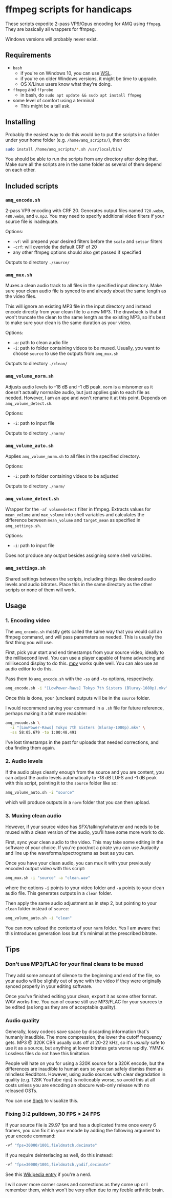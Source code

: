 # ffmpeg scripts for handicaps

These scripts expedite 2-pass VP9/Opus encoding for AMQ using `ffmpeg`. They are basically all wrappers for ffmpeg.

Windows versions will probably never exist.

## Requirements

- `bash`
  - if you're on Windows 10, you can use [WSL](https://docs.microsoft.com/en-us/windows/wsl/install-win10).
  - if you're on older Windows versions, it might be time to upgrade.
  - OS X/Linux users know what they're doing.
- `ffmpeg` and `ffprobe`
  - in bash, do `sudo apt update && sudo apt install ffmpeg`
- some level of comfort using a terminal
  - This might be a tall ask.

## Installing

Probably the easiest way to do this would be to put the scripts in a folder under your home folder (e.g. `/home/amq_scripts/`), then do:

```bash
sudo install /home/amq_scripts/*.sh /usr/local/bin/
```

You should be able to run the scripts from any directory after doing that.
Make sure all the scripts are in the same folder as several of them depend on each other.

## Included scripts

### `amq_encode.sh`

2-pass VP9 encoding with CRF 20. Generates output files named `720.webm`, `480.webm`, and `0.mp3`.
You may need to specify additional video filters if your source file is inadequate.

Options:

- `-vf`: will prepend your desired filters before the `scale` and `setsar` filters
- `-crf`: will override the default CRF of 20
- any other ffmpeg options should also get passed if specified

Outputs to directory `./source/`

### `amq_mux.sh`

Muxes a clean audio track to all files in the specified input directory.
Make sure your clean audio file is synced to and already about the same length as the video files.

This will ignore an existing MP3 file in the input directory and instead encode directly from your clean file to a new MP3.
The drawback is that it won't truncate the clean to the same length as the existing MP3, so it's best to make sure your clean is the same duration as your video.

Options:

- `-a`: path to clean audio file
- `-i`: path to folder containing videos to be muxed. Usually, you want to choose `source` to use the outputs from `amq_mux.sh`

Outputs to directory `./clean/`

### `amq_volume_norm.sh`

Adjusts audio levels to -18 dB and -1 dB peak.
`norm` is a misnomer as it doesn't actually normalize audio, but just applies gain to each file as needed.
However, I am an ape and won't rename it at this point.
Depends on `amq_volume_detect.sh`.

Options:

- `-i`: path to input file

Outputs to directory `./norm/`

### `amq_volume_auto.sh`

Applies `amq_volume_norm.sh` to all files in the specified directory.

Options:

- `-i`: path to folder containing videos to be adjusted

Outputs to directory `./norm/`

### `amq_volume_detect.sh`

Wrapper for the `-af volumedetect` filter in ffmpeg. Extracts values for `mean_volume` and `max_volume` into shell variables and calculates the difference between `mean_volume` and `target_mean` as specified in `amq_settings.sh`.

Options:

- `-i`: path to input file

Does not produce any output besides assigning some shell variables.

### `amq_settings.sh`

Shared settings between the scripts, including things like desired audio levels and audio bitrates.
Place this in the same directory as the other scripts or none of them will work.

## Usage

### 1. Encoding video

The `amq_encode.sh` mostly gets called the same way that you would call an ffmpeg command, and will pass parameters as needed.
This is usually the first thing you will use.

First, pick your start and end timestamps from your source video, ideally to the millisecond level. You can use a player capable of frame advancing and millisecond display to do this. [mpv](https://mpv.io/) works quite well. You can also use an audio editor to do this.

Pass them to `amq_encode.sh` with the `-ss` and `-to` options, respectively.

```bash
amq_encode.sh -i "[LowPower-Raws] Tokyo 7th Sisters (Bluray-1080p).mkv" -ss 58:05.679 -to 1:00:48.491
```

Once this is done, your (unclean) outputs will be in the `source` folder.

I would recommend saving your command in a `.sh` file for future reference, perhaps making it a bit more readable:

```bash
amq_encode.sh \
  -i "[LowPower-Raws] Tokyo 7th Sisters (Bluray-1080p).mkv" \
  -ss 58:05.679 -to 1:00:48.491
```

I've lost timestamps in the past for uploads that needed corrections, and cba finding them again.

### 2. Audio levels

If the audio plays cleanly enough from the source and you are content, you can adjust the audio levels automatically to -18 dB LUFS and -1 dB peak with this script, pointing it to the `source` folder like so:

```bash
amq_volume_auto.sh -i "source"
```

which will produce outputs in a `norm` folder that you can then upload.

### 3. Muxing clean audio

However, if your source video has SFX/talking/whatever and needs to be muxed with a clean version of the audio, you'll have some more work to do.

First, sync your clean audio to the video. This may take some editing in the software of your choice. If you're poor/not a pirate you can use Audacity and line up the waveforms/spectrograms as best as you can.

Once you have your clean audio, you can mux it with your previously encoded output video with this script:

```bash
amq_mux.sh -i "source" -a "clean.wav"
```

where the options `-i` points to your video folder and `-a` points to your clean audio file.
This generates outputs in a `clean` folder.

Then apply the same audio adjustment as in step 2, but pointing to your `clean` folder instead of `source`:

```bash
amq_volume_auto.sh -i "clean"
```

You can now upload the contents of your `norm` folder.
Yes I am aware that this introduces generation loss but it's minimal at the prescribed bitrate.

## Tips

### Don't use MP3/FLAC for your final cleans to be muxed

They add some amount of silence to the beginning and end of the file,
so your audio will be slightly out of sync with the video if they were originally synced properly in your editing software.

Once you've finished editing your clean, export it as some other format. WAV works fine.
You can of course still use MP3/FLAC for your sources to be edited (as long as they are of acceptable quality).

### Audio quality

Generally, lossy codecs save space by discarding information that's humanly inaudible. The more compression, the lower the cutoff frequency gets.
MP3 @ 320K CBR usually cuts off at 20-22 kHz, so it's *usually* safe to use it as a source, but anything at lower bitrates gets worse rapidly. YMMV.
Lossless files do not have this limitation.

People will hate on you for using a 320K source for a 320K encode, but the differences are inaudible to human ears so you can safely dismiss them as mindless Redditors. However, using audio sources with clear degradation in quality (e.g. 128K YouTube rips) is noticeably worse, so avoid this at all costs unless you are encoding an obscure web-only release with no released OSTs.

You can use [Spek](http://spek.cc/) to visualize this.

### Fixing 3:2 pulldown, 30 FPS > 24 FPS

If your source file is 29.97 fps and has a duplicated frame once every 6 frames, you can fix it in your encode by adding the following argument to your encode command:

```bash
-vf "fps=30000/1001,fieldmatch,decimate"
```

If you require deinterlacing as well, do this instead:

```bash
-vf "fps=30000/1001,fieldmatch,yadif,decimate"
```

See this [Wikipedia entry](https://en.wikipedia.org/wiki/Three-two_pull_down) if you're a nerd.

I will cover more corner cases and corrections as they come up or I remember them, which won't be very often due to my feeble arthritic brain.
